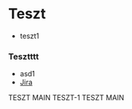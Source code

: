 # Teszt
- teszt1

### Tesztttt
- asd1
- <a href="https://projectmoment.atlassian.net/jira/software/projects/MOME/boards/2">Jira</a>

TESZT MAIN
TESZT-1
TESZT MAIN